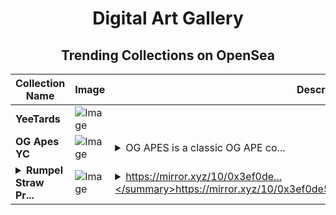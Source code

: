 <div align="center">

# Digital Art Gallery

## Trending Collections on OpenSea

| Collection Name                       | Image                                                                                     | Description                       | OpenSea Link                                                                                          |
|---------------------------------------|-------------------------------------------------------------------------------------------|-----------------------------------|--------------------------------------------------------------------------------------------------------|
| **YeeTards** | ![Image](https://i.seadn.io/s/raw/files/b116dc45ce8266a852c24229a4abc1c1.png?w=500&auto=format?w=200&auto=format) |  | <details><summary>Link</summary>[YeeTards](https://opensea.io/collection/yeetards-241)</details> |
| **OG Apes YC** | ![Image](https://i.seadn.io/s/raw/files/db5732761488fa9c0f7a19d8dda23892.png?w=500&auto=format?w=200&auto=format) | <details><summary>OG APES is a classic OG APE co...</summary>OG APES is a classic OG APE collection on APE, staying true to the original punk spirit while thriving in a new digital frontier.</details> | <details><summary>Link</summary>[OG Apes YC](https://opensea.io/collection/og-apes-yc-394)</details> |
| **<details><summary>Rumpel Straw Pr...</summary>Rumpel Straw Program Chapter 3</details>** | ![Image](https://i.seadn.io/s/raw/files/c54a859abd4d4d2bb4f6ca0c2d91e855.png?w=500&auto=format?w=200&auto=format) | <details><summary>https://mirror.xyz/10/0x3ef0de...</summary>https://mirror.xyz/10/0x3ef0de51863829dccb40175238668f3d688fe185</details> | <details><summary>Link</summary>[Rumpel Straw Program Chapter 3](https://opensea.io/collection/rumpel-straw-program-chapter-3)</details> |

</div>